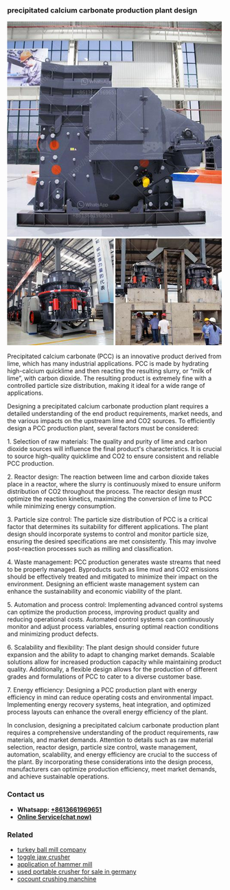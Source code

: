 <h3>precipitated calcium carbonate production plant design</h3><img src='1706773497.jpg' alt=''><p>Precipitated calcium carbonate (PCC) is an innovative product derived from lime, which has many industrial applications. PCC is made by hydrating high-calcium quicklime and then reacting the resulting slurry, or “milk of lime”, with carbon dioxide. The resulting product is extremely fine with a controlled particle size distribution, making it ideal for a wide range of applications.</p><p>Designing a precipitated calcium carbonate production plant requires a detailed understanding of the end product requirements, market needs, and the various impacts on the upstream lime and CO2 sources. To efficiently design a PCC production plant, several factors must be considered:</p><p>1. Selection of raw materials: The quality and purity of lime and carbon dioxide sources will influence the final product's characteristics. It is crucial to source high-quality quicklime and CO2 to ensure consistent and reliable PCC production.</p><p>2. Reactor design: The reaction between lime and carbon dioxide takes place in a reactor, where the slurry is continuously mixed to ensure uniform distribution of CO2 throughout the process. The reactor design must optimize the reaction kinetics, maximizing the conversion of lime to PCC while minimizing energy consumption.</p><p>3. Particle size control: The particle size distribution of PCC is a critical factor that determines its suitability for different applications. The plant design should incorporate systems to control and monitor particle size, ensuring the desired specifications are met consistently. This may involve post-reaction processes such as milling and classification.</p><p>4. Waste management: PCC production generates waste streams that need to be properly managed. Byproducts such as lime mud and CO2 emissions should be effectively treated and mitigated to minimize their impact on the environment. Designing an efficient waste management system can enhance the sustainability and economic viability of the plant.</p><p>5. Automation and process control: Implementing advanced control systems can optimize the production process, improving product quality and reducing operational costs. Automated control systems can continuously monitor and adjust process variables, ensuring optimal reaction conditions and minimizing product defects.</p><p>6. Scalability and flexibility: The plant design should consider future expansion and the ability to adapt to changing market demands. Scalable solutions allow for increased production capacity while maintaining product quality. Additionally, a flexible design allows for the production of different grades and formulations of PCC to cater to a diverse customer base.</p><p>7. Energy efficiency: Designing a PCC production plant with energy efficiency in mind can reduce operating costs and environmental impact. Implementing energy recovery systems, heat integration, and optimized process layouts can enhance the overall energy efficiency of the plant.</p><p>In conclusion, designing a precipitated calcium carbonate production plant requires a comprehensive understanding of the product requirements, raw materials, and market demands. Attention to details such as raw material selection, reactor design, particle size control, waste management, automation, scalability, and energy efficiency are crucial to the success of the plant. By incorporating these considerations into the design process, manufacturers can optimize production efficiency, meet market demands, and achieve sustainable operations.</p><h3>Contact us</h3><ul><li><strong>Whatsapp:&nbsp;<a href="https://wa.me/8613661969651">+8613661969651</a></strong></li><li><a href="https://swt.shibang-china.com/?git&amp;zhl&amp;precipitated calcium carbonate production plant design"><strong>Online Service(chat now)</strong></a></li></ul><h3>Related</h3><ul><li><a href='turkey ball mill company.md'>turkey ball mill company</a></li><li><a href='toggle jaw crusher.md'>toggle jaw crusher</a></li><li><a href='application of hammer mill.md'>application of hammer mill</a></li><li><a href='used portable crusher for sale in germany.md'>used portable crusher for sale in germany</a></li><li><a href='cocount crushing manchine.md'>cocount crushing manchine</a></li></ul>